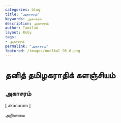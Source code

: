```yaml
---  
categories: blog  
title: "அகாசரம்"
keywords: அகாசரம்  
description: அகாசரம்
author: Tamilan  
layout: Ruby  
tags:     
- அகாசரம்
permalink: "அகாசரம்"  
featured: /images/noolkal_96_6.png  
--- 
```

# தனித் தமிழகராதிக் களஞ்சியம்
## அகாசரம்

[ akācaram ]  
  
அறியாமை